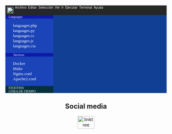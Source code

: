 

###
<div style="background: #262727; height: 30px;">
    <div style="float: left;">
        <img src="visual_studio.png" height="20px" style="padding-top: 5px; padding-left: 5px;"></img>
    </div>
    <div style="float: left;">
        <span style="color: white; font-size: 10px; padding-left: 5px;">Archivo</span>
    </div>
    <div style="float: left;">
        <span style="color: white; font-size: 10px; padding-left: 5px;">Editar</span>
    </div>
    <div style="float: left;">
        <span style="color: white; font-size: 10px; padding-left: 5px;">Selección</span>
    </div>
    <div style="float: left;">
        <span style="color: white; font-size: 10px; padding-left: 5px;">Ver</span>
    </div>
    <div style="float: left;">
        <span style="color: white; font-size: 10px; padding-left: 5px;">Ir</span>
    </div>
    <div style="float: left;">
        <span style="color: white; font-size: 10px; padding-left: 5px;">Ejecutar</span>
    </div>
    <div style="float: left;">
        <span style="color: white; font-size: 10px; padding-left: 5px;">Terminal</span>
    </div>
    <div style="float: left;">
        <span style="color: white; font-size: 10px; padding-left: 5px;">Ayuda</span>
    </div>
</div>
<div style="background: #113f94; color: green; font-family: console;">
    <div style="background: #1b44b8; width: 150px; color: white;">
        <div>
            <div style="background: #0f1aaa; font-size: 10px; text-align: left; padding-left: 10px;">
                Languages
            </div>
            <ul style="list-style-type: none;">
                <li style="font-size: 13px;">languages.php</li>
                <li style="font-size: 13px;">languages.py</li>
                <li style="font-size: 13px;">languages.cs</li>
                <li style="font-size: 13px;">languages.js</li>
                <li style="font-size: 13px;">languages.css</li>
            </ul>
            <div style="background: #0f1aaa; font-size: 10px; text-align: left; padding-left: 25px;">
                Services
            </div>
            <ul style="list-style-type: none;">
                <li style="font-size: 13px;">Docker</li>
                <li style="font-size: 13px;">Make</li>
                <li style="font-size: 13px;">Nginx.conf</li>
                <li style="font-size: 13px;">Apache2.conf</li>
            </ul>
            <div style="background: #05313d; font-size: 10px; text-align: left; padding-left: 10px;">
                ESQUEMA
            </div>
            <div style="background: #05313d; font-size: 10px; text-align: left; padding-left: 10px;">
                LÍNEA DE TIEMPO
            </div>
        </div>
    </div>
</div>
<h2 align="center">Social media</h2>
<div align="center">
  <a href="https://linktr.ee/terror" target="_blank" style="text-decoration: none;">
    <img src="https://raw.githubusercontent.com/maurodesouza/profile-readme-generator/master/src/assets/icons/social/linktree/default.svg" width="52" height="40" alt="linktree logo"  />
  </a>
</div>
